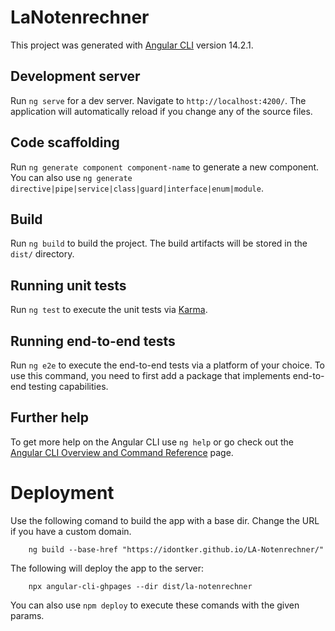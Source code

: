 # LaNotenrechner

This project was generated with [Angular CLI](https://github.com/angular/angular-cli) version 14.2.1.

## Development server

Run `ng serve` for a dev server. Navigate to `http://localhost:4200/`. The application will automatically reload if you change any of the source files.

## Code scaffolding

Run `ng generate component component-name` to generate a new component. You can also use `ng generate directive|pipe|service|class|guard|interface|enum|module`.

## Build

Run `ng build` to build the project. The build artifacts will be stored in the `dist/` directory.

## Running unit tests

Run `ng test` to execute the unit tests via [Karma](https://karma-runner.github.io).

## Running end-to-end tests

Run `ng e2e` to execute the end-to-end tests via a platform of your choice. To use this command, you need to first add a package that implements end-to-end testing capabilities.

## Further help

To get more help on the Angular CLI use `ng help` or go check out the [Angular CLI Overview and Command Reference](https://angular.io/cli) page.

# Deployment

Use the following comand to build the app with a base dir. Change the URL if you have a custom domain.

```
    ng build --base-href "https://idontker.github.io/LA-Notenrechner/"
```

The following will deploy the app to the server:

```
    npx angular-cli-ghpages --dir dist/la-notenrechner
```

You can also use
`npm deploy`
to execute these comands with the given params.
